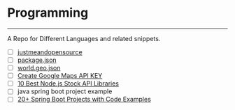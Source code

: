 # Programming
---
A Repo for Different Languages and related snippets.

- [ ] [justmeandopensource](https://github.com/justmeandopensource)
- [ ] [package.json](https://docs.npmjs.com/cli/v7/configuring-npm/package-json)
- [ ] [world.geo.json](https://github.com/johan/world.geo.json)
- [ ] [Create Google Maps API KEY](https://webperfectapp.com/how-to-create-google-maps-api-key-for-free/)
- [ ] [10 Best Node.js Stock API Libraries](https://openbase.com/categories/js/best-nodejs-stock-api-libraries)
- [ ] java spring boot project example
- [ ] [20+ Spring Boot Projects with Code Examples](https://www.springboottutorial.com/spring-boot-projects-with-code-examples)
